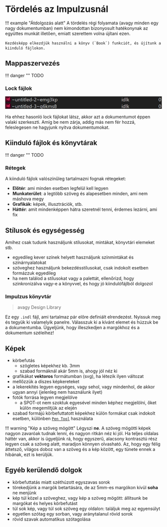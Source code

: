 # Tördelés az Impulzusnál

!!! example "Átdolgozás alatt"
    A tördelés régi folyamata (avagy minden egy nagy dokumentumban) nem kimondottan bizonyosult hatékonynak az együttes munkát illetően, emiatt szerettem volna újítani ezen.

    Kezdésképp elkezdjük használni a könyv (`Book`) funkciót, és újítunk a kiinduló fájlokon.

## Mappaszervezés

!!! danger ""
    TODO

### Lock fájlok

![](img/lockfile.png)

Ha ehhez hasonló lock fájlokat látsz, akkor azt a dokumentumot éppen valaki szerkeszti. Amíg be nem zárja, addig más nem fér hozzá, feleslegesen ne hagyjunk nyitva dokumentumokat.

## Kiinduló fájlok és könyvtárak

!!! danger ""
    TODO

### Rétegek

A kiinduló fájlok valószínűleg tartalmazni fognak rétegeket:

- **Előtér**: ami minden esetben legfelül kell legyen
- **Munkaterület**: a legtöbb szöveg és alapesetben minden, ami nem máshova megy
- **Grafikák**: képek, illusztrációk, stb.
- **Háttér**: amit mindenképpen hátra szeretnél tenni, érdemes lezárni, ami fix

## Stílusok és egységesség

Amihez csak tudunk használjunk stílusokat, mintákat, könyvtári elemeket stb.

- egyedileg kever színek helyett használjunk színmintákat és színárnyalatokat
- szöveghez használjunk bekezdésstílusokat, csak indokolt esetben formázzuk egyedileg
- ha nem találod a stílusokat vagy a palettát, ellenőrizd, hogy szinkronizálva vagy-e a könyvvel, és hogy jó kiindulófájlból dolgozol

### Impulzus könyvtár

> avagy Design Library

Ez egy `.indl` fájl, ami tartalmaz pár előre definiált elrendezést.
Nyissuk meg és tegyük ki valamelyik panelre.
Válasszuk ki a kívánt elemet és húzzuk be a dokumentumba.
Ügyeljünk, hogy illeszkedjen a margókhoz és a dokumentum széleihez!

## Képek

- körbefutás
    - szögletes képekhez kb. 3mm
    - szabad formáknál akár 5mm is, ahogy jól néz ki
- grafikákat **vektoros** formátumban (svg), ha létezik ilyen változat
- mellőzzük a díszes képkereteket
- a lekerekítés legyen egységes, vagy sehol, vagy mindenhol, de akkor ugyan annyi (jelenleg nem használunk ilyet)
- fotók forrása legyen megjelölve
    - a SPOT-ot nem szoktuk egyesével minden képhez megjelölni, őket külön megemlítjük az elején
- szabad formájú körbefuttatott képekhez külön formákat csak indokolt esetben, különben [`Pen Tool`](extras.md#pen-tool) használata

!!! warning "Kép a szöveg mögött"
    Légyszi **ne**. A szöveg mögötti képek nagyon zavaróak tudnak lenni, és nagyon ritkán néz ki jól. Ha teljes oldalas háttér van, akkor is ügyeljünk rá, hogy egyszerű, alacsony kontrasztú rész legyen csak a szöveg alatt, maradjon könnyen olvasható. Az, hogy egy félig áttetsző, világos doboz van a szöveg és a kép között, egy tünete ennek a hibának, ezt is kerüljük.

## Egyéb kerülendő dolgok

- körbefuttatás miatt széthúzott egyszavas sorok
- törekedjünk a margók betartására, de az 5mm-es margókon kívül **soha** ne menjünk
- kép túl közel a szöveghez, vagy kép a szöveg mögött: állítsunk be margókat és helyes körbefutást
- túl sok kép, vagy túl sok szöveg egy oldalon: találjuk meg az egyensúlyt
- egyetlen szótag egy sorban, vagy aránytalanul rövid sorok
- rövid szavak automatikus szótagolása

